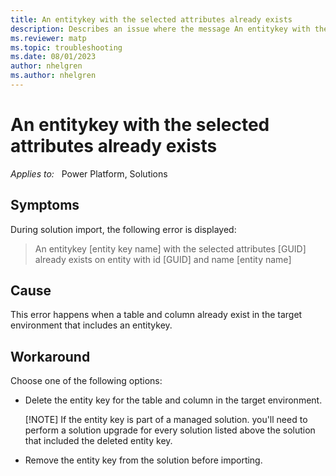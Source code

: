 ```yaml
---
title: An entitykey with the selected attributes already exists
description: Describes an issue where the message An entitykey with the selected attributes already exists on entity occurs during solution import.
ms.reviewer: matp
ms.topic: troubleshooting
ms.date: 08/01/2023
author: nhelgren
ms.author: nhelgren
---
```

# An entitykey with the selected attributes already exists

_Applies to:_ &nbsp; Power Platform, Solutions

## Symptoms

During solution import, the following error is displayed:

> An entitykey [entity key name] with the selected attributes [GUID] already exists on entity with id [GUID] and name [entity name]

## Cause

This error happens when a table and column already exist in the target environment that includes an entitykey.

## Workaround

Choose one of the following options:

- Delete the entity key for the table and column in the target environment.

  [!NOTE] If the entity key is part of a managed solution. you'll need to perform a solution upgrade for every solution listed above the solution that included the deleted entity key.

- Remove the entity key from the solution before importing.
